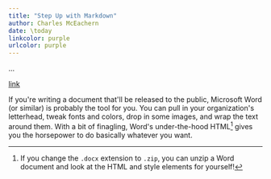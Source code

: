 ```yaml
---
title: "Step Up with Markdown"
author: Charles McEachern
date: \today
linkcolor: purple
urlcolor: purple
---
```


...

[link](url)


If you're writing a document that'll be released to the public, Microsoft Word (or similar) is probably the tool for you. You can pull in your organization's letterhead, tweak fonts and colors, drop in some images, and wrap the text around them. With a bit of finagling, Word's under-the-hood HTML[^1] gives you the horsepower to do basically whatever you want.

[^1]: If you change the `.docx` extension to `.zip`, you can unzip a Word document and look at the HTML and style elements for yourself!
